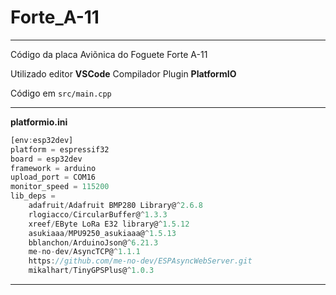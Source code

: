 # Forte_A-11

---

Código da placa Aviõnica do Foguete Forte A-11

Utilizado editor **VSCode**
Compilador Plugin **PlatformIO**

Código em `src/main.cpp`

---

**platformio.ini**

```js
[env:esp32dev]
platform = espressif32
board = esp32dev
framework = arduino
upload_port = COM16
monitor_speed = 115200
lib_deps = 
	adafruit/Adafruit BMP280 Library@^2.6.8
	rlogiacco/CircularBuffer@^1.3.3
	xreef/EByte LoRa E32 library@^1.5.12
	asukiaaa/MPU9250_asukiaaa@^1.5.13
	bblanchon/ArduinoJson@^6.21.3
	me-no-dev/AsyncTCP@^1.1.1
	https://github.com/me-no-dev/ESPAsyncWebServer.git
	mikalhart/TinyGPSPlus@^1.0.3
```

---
